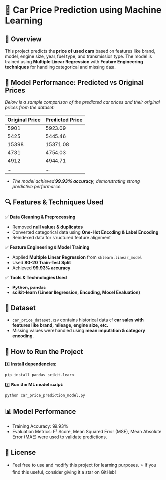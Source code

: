 # 🚗 Car Price Prediction using Machine Learning

## 📌 Overview
This project predicts the **price of used cars** based on features like brand, model, engine size, year, fuel type, and transmission type. The model is trained using **Multiple Linear Regression** with **Feature Engineering techniques** for handling categorical and missing data.

## 🤖 Model Performance: Predicted vs Original Prices

*Below is a sample comparison of the predicted car prices and their original prices from the dataset:*

| Original Price | Predicted Price |
|--------------|----------------|
| 5901        | 5923.09        |
| 5425        | 5445.46        |
| 15398       | 15371.08       |
| 4731        | 4754.03        |
| 4912        | 4944.71        |
| ...         | ...            |

- *The model achieved **99.93% accuracy**, demonstrating strong predictive performance.*

## 🔍 Features & Techniques Used
✅ **Data Cleaning & Preprocessing**  
   - Removed **null values & duplicates**  
   - Converted categorical data using **One-Hot Encoding & Label Encoding**  
   - Reindexed data for structured feature alignment  

✅ **Feature Engineering & Model Training**  
   - Applied **Multiple Linear Regression** from `sklearn.linear_model`  
   - Used **80-20 Train-Test Split**  
   - Achieved **99.93% accuracy**  

✅ **Tools & Technologies Used**  
   - **Python, pandas**  
   - **scikit-learn (Linear Regression, Encoding, Model Evaluation)**  

## 📂 Dataset  
- `car_price_dataset.csv` contains historical data of **car sales with features like brand, mileage, engine size, etc.**  
- Missing values were handled using **mean imputation & category encoding**.  

## 🚀 How to Run the Project
1️⃣ **Install dependencies:**  
```bash
pip install pandas scikit-learn 
```
2️⃣ **Run the ML model script:**

```bash
python car_price_prediction_model.py
```

## 📊 Model Performance
- Training Accuracy: 99.93%
- Evaluation Metrics: R² Score, Mean Squared Error (MSE), Mean Absolute Error (MAE) were used to validate predictions.

## 📜 License
- Feel free to use and modify this project for learning purposes. ⭐ If you find this useful, consider giving it a star on GitHub!

